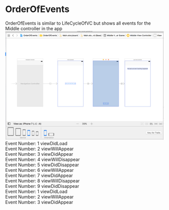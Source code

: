 # OrderOfEvents
OrderOfEvents is similar to LifeCycleOfVC but shows all events for the Middle controller in the app
![App Storyboard](https://github.com/oobii/OrderOfEvents/blob/master/OrderOfEvents.png)<br>
 Event Number: 1 viewDidLoad<br>
 Event Number: 2 viewWillAppear<br>
 Event Number: 3 viewDidAppear<br>
 Event Number: 4 viewWillDisappear<br>
 Event Number: 5 viewDidDisappear<br>
 Event Number: 6 viewWillAppear<br>
 Event Number: 7 viewDidAppear<br>
 Event Number: 8 viewWillDisappear<br>
 Event Number: 9 viewDidDisappear<br>
 Event Number: 1 viewDidLoad<br>
 Event Number: 2 viewWillAppear<br>
 Event Number: 3 viewDidAppear<br>
